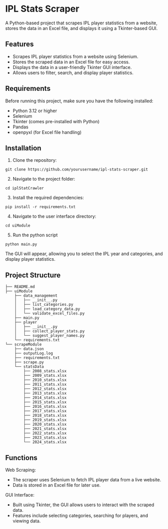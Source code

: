 # IPL Stats Scraper

A Python-based project that scrapes IPL player statistics from a website, stores the data in an Excel file, and displays it using a Tkinter-based GUI.

## Features

- Scrapes IPL player statistics from a website using Selenium.
- Stores the scraped data in an Excel file for easy access.
- Displays the data in a user-friendly Tkinter GUI interface.
- Allows users to filter, search, and display player statistics.

## Requirements

Before running this project, make sure you have the following installed:

- Python 3.12 or higher
- Selenium
- Tkinter (comes pre-installed with Python)
- Pandas
- openpyxl (for Excel file handling)

## Installation

1. Clone the repository:
```
git clone https://github.com/yourusername/ipl-stats-scraper.git
```
2. Navigate to the project folder:
```
cd iplStatCrawler
```
3. Install the required dependencies:
```
pip install -r requirements.txt
```
4. Navigate to the user interface directory:
```
cd uiModule
```
5. Run the python script
```
python main.py
```

The GUI will appear, allowing you to select the IPL year and categories, and display player statistics.

## Project Structure
```
├── README.md
├── uiModule
    ├── data_management
    │   ├── __init__.py
    │   ├── list_categories.py
    │   ├── load_category_data.py
    │   └── validate_excel_files.py
    ├── main.py
    ├── player
    │   ├── __init__.py
    │   ├── collect_player_stats.py
    │   └── suggest_player_names.py
    └── requirements.txt
└── scrapeModule
    ├── data.json
    ├── outputLog.log
    ├── requirements.txt
    ├── scrape.py
    └── statsData
        ├── 2008_stats.xlsx
        ├── 2009_stats.xlsx
        ├── 2010_stats.xlsx
        ├── 2011_stats.xlsx
        ├── 2012_stats.xlsx
        ├── 2013_stats.xlsx
        ├── 2014_stats.xlsx
        ├── 2015_stats.xlsx
        ├── 2016_stats.xlsx
        ├── 2017_stats.xlsx
        ├── 2018_stats.xlsx
        ├── 2019_stats.xlsx
        ├── 2020_stats.xlsx
        ├── 2021_stats.xlsx
        ├── 2022_stats.xlsx
        ├── 2023_stats.xlsx
        └── 2024_stats.xlsx
```
## Functions

Web Scraping:
- The scraper uses Selenium to fetch IPL player data from a live website.
- Data is stored in an Excel file for later use.

GUI Interface:
- Built using Tkinter, the GUI allows users to interact with the scraped data.
- Features include selecting categories, searching for players, and viewing data.
